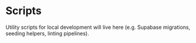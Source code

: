 # Scripts

Utility scripts for local development will live here (e.g. Supabase migrations, seeding helpers, linting pipelines).
